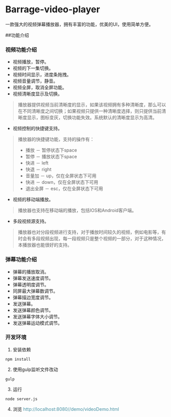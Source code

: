 # Barrage-video-player
一款强大的视频弹幕播放器，拥有丰富的功能，优美的UI，使用简单方便。

##功能介绍
### 视频功能介绍
* 视频播放，暂停。
* 视频的下一集切换。
* 视频时间显示，进度条拖拽。
* 视频音量调节，静音。
* 视频全屏，取消全屏功能。
* 视频清晰度显示及切换。

> 播放器提供视频当前清晰度的显示，如果该视频拥有多种清晰度，那么可以在不同清晰度之间切换；如果视频只提供一种清晰度选择，则只提供当前清晰度显示，图标变灰，切换功能失效。系统默认的清晰度显示为高清。

* 视频控制的快捷键支持。

> 播放器的快捷键功能，支持的操作有：
> * 播放 － 暂停状态下space
> * 暂停 － 播放状态下space
> * 快进 － left
> * 快退 － right
> * 音量加 － up，仅在全屏状态下可用
> * 快进 － down，仅在全屏状态下可用
> * 退出全屏 － esc，仅在全屏状态下可用

* 视频的移动端播放。

>播放器也支持在移动端的播放，包括IOS和Android客户端。

* 多段视频源支持。

>播放器也对分段视频进行支持，对于播放时间较久的视频，例如电影等，有时会有多段视频出现，每一段视频只是整个视频的一部分，对于这种情况，本播放器也能很好的支持。

### 弹幕功能介绍
* 弹幕的播放取消。
* 弹幕发送速度调节。
* 弹幕透明度调节。
* 同屏最大弹幕数调节。
* 弹幕描边宽度调节。
* 发送弹幕。
* 发送弹幕颜色调节。
* 发送弹幕字体大小调节。
* 发送弹幕运动模式调节。

### 开发环境

1. 安装依赖
```shell
npm install
```

2. 使用gulp监听文件改动
```shell
gulp
```

3. 运行
```shell
node server.js
```

4. 浏览 <font color="#4590a3">http://localhost:8080//demo/videoDemo.html</font>
